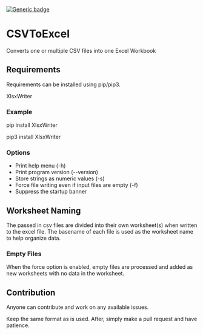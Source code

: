 [![Generic badge](https://img.shields.io/badge/development%20status-in%20development-red.svg "Development Status")](https://shields.io/)
    
# CSVToExcel

Converts one or multiple CSV files into one Excel Workbook

## Requirements

Requirements can be installed using pip/pip3.

XlsxWriter

### Example

pip install XlsxWriter

pip3 install XlsxWriter

### Options

* Print help menu (-h)
* Print program version (--version)
* Store strings as numeric values (-s)
* Force file writing even if input files are empty (-f)
* Suppress the startup banner

## Worksheet Naming

The passed in csv files are divided into their own worksheet(s) when written to the
excel file. The basename of each file is used as the worksheet name to help
organize data.

### Empty Files

When the force option is enabled, empty files are processed and added as new
worksheets with no data in the worksheet.

## Contribution

Anyone can contribute and work on any available issues.

Keep the same format as is used. After, simply make a pull request and have
patience.
